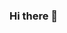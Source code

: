 ### Hi there 👋

<!--
**Atik1000/Atik1000** is a ✨ _special_ ✨ repository because its `README.md` (this file) appears on your GitHub profile.

Here are some ideas to get you started:

- 🔭 I’m currently working on React and Django
- 🌱 I’m currently learning Django
- 🤔 I’m looking for help with ...Django
- 💬 Ask me about #python #javascript #React jS #Redux js #Next js #Django #Mysql 
- 📫 How to reach me: Javascript #python #Linux
- 😄 Pronouns: ...Kazi Atik Foysal
- ⚡ Fun fact: ...Can read book and chill with friend
-->
